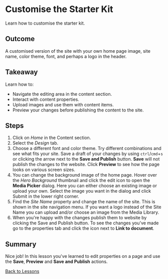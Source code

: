 # Customise the Starter Kit
Learn how to customise the starter kit.

## Outcome
A customised version of the site with your own home page image, site name, color theme, font, and perhaps a logo in the header.

## Takeaway
Learn how to:
* Navigate the editing area in the content section.
* Interact with content properties.
* Upload images and use them with content items.
* Preview your changes before publishing the content to the site.

## Steps
1. Click on *Home* in the Content section.
2. Select the *Design* tab.
3. Choose a different font and color theme. Try different combinations and see what fits your site. Save a draft of your changes by using `ctrl`/`cmd`+`s` or clicking the arrow next to the **Save and Publish** button. **Save** will not publish the changes to the website.  Click **Preview** to see how the page looks on various screen sizes.
4. You can change the background image of the home page. Hover over the *Hero Background* thumbnail and click the edit icon to open the **Media Picker** dialog. Here you can either choose an existing image or upload your own. Select the image you want in the dialog and click Submit in the lower right corner.
5. Find the *Site Name* property and change the name of the site. This is shown in the site navigation menu. If you want a logo instead of the Site Name you can upload and/or choose an image from the Media Library.
6. When you're happy with the changes publish them to website by clicking the Save and Publish button. To see the changes you've made go to the properties tab and click the icon next to **Link to document**.

## Summary
Nice job! In this lesson you've learned to edit properties on a page and use the **Save**, **Preview** and **Save and Publish** actions.

[Back to Lessons](../index.md)
